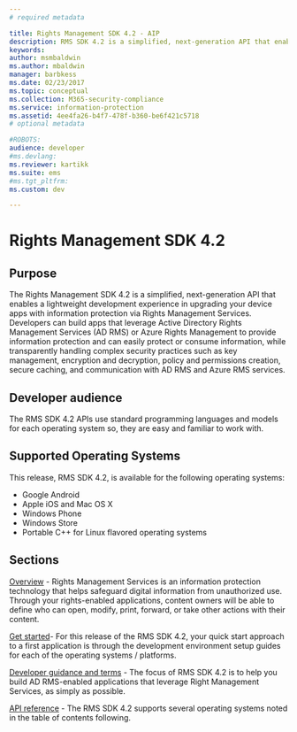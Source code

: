 ```yaml
---
# required metadata

title: Rights Management SDK 4.2 - AIP
description: RMS SDK 4.2 is a simplified, next-generation API that enables a lightweight development experience in upgrading your device apps with rights management technology.
keywords:
author: msmbaldwin
ms.author: mbaldwin
manager: barbkess
ms.date: 02/23/2017
ms.topic: conceptual
ms.collection: M365-security-compliance
ms.service: information-protection
ms.assetid: 4ee4fa26-b4f7-478f-b360-be6f421c5718
# optional metadata

#ROBOTS:
audience: developer
#ms.devlang:
ms.reviewer: kartikk
ms.suite: ems
#ms.tgt_pltfrm:
ms.custom: dev

---
```


# Rights Management SDK 4.2

## Purpose

The Rights Management SDK 4.2 is a simplified, next-generation API that enables a lightweight development experience in upgrading your device apps with information protection via Rights Management Services. Developers can build apps that leverage Active Directory Rights Management Services (AD RMS) or Azure Rights Management to provide information protection and can easily protect or consume information, while transparently handling complex security practices such as key management, encryption and decryption, policy and permissions creation, secure caching, and communication with AD RMS and Azure RMS services.

## Developer audience

The RMS SDK 4.2 APIs use standard programming languages and models for each operating system so, they are easy and familiar to work with.

## Supported Operating Systems

This release, RMS SDK 4.2, is available for the following operating systems:

- Google Android
- Apple iOS and Mac OS X
- Windows Phone
- Windows Store
- Portable C++ for Linux flavored operating systems

## Sections

[Overview](overview.md) - Rights Management Services is an information protection technology that helps safeguard digital information from unauthorized use. Through your rights-enabled applications, content owners will be able to define who can open, modify, print, forward, or take other actions with their content.

[Get started](get-started.md)- For this release of the RMS SDK 4.2, your quick start approach to a first application is through the development environment setup guides for each of the operating systems / platforms.

[Developer guidance and terms](core-concepts.md) - The focus of RMS SDK 4.2 is to help you build AD RMS-enabled applications that leverage Right Management Services, as simply as possible.

[API reference](api-reference-4-2.md) - The RMS SDK 4.2 supports several operating systems noted in the table of contents following.

